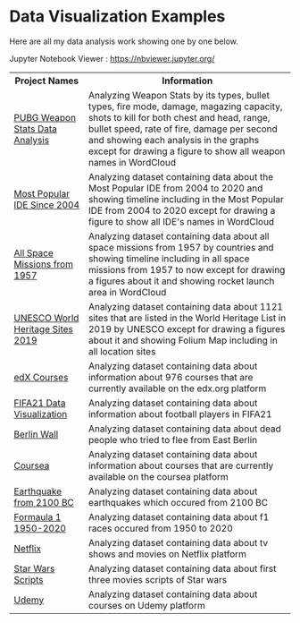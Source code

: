 # Data Visualization Examples

Here are all my data analysis work showing one by one below. 

Jupyter Notebook Viewer : https://nbviewer.jupyter.org/

<table>
  <tr>
    <th>Project Names</th>
    <th>Information</th>
  </tr>
  <tr>
    <td><a href = "https://github.com/Rapter1990/Data-Visualization-Examples/tree/master/pubg">PUBG Weapon Stats Data Analysis</a></td>
    <td>Analyzing Weapon Stats by its types, bullet types, fire mode, damage, magazing capacity, shots to kill for both chest and head, range, bullet speed, rate of fire, damage per second and showing each analysis in the graphs except for drawing a figure to show all weapon names in WordCloud</td>
  </tr>
  <tr>
    <td><a href = "https://github.com/Rapter1990/Data-Visualization-Examples/tree/master/Most%20Popular%20IDE%20Since%202004">Most Popular IDE Since 2004</a></td>
    <td>Analyzing dataset containing data about the Most Popular IDE from 2004 to 2020 and showing timeline including in the Most Popular IDE from 2004 to 2020  except for drawing a figure to show all IDE's names in WordCloud</td>
  </tr>
  <tr>
    <td><a href = "https://github.com/Rapter1990/Data-Visualization-Examples/tree/master/All%20Space%20Missions%20from%201957">All Space Missions from 1957</a></td>
    <td>Analyzing dataset containing data about all space missions from 1957 by countries and showing timeline including in all space missions from 1957 to now except for drawing a figures about it and showing rocket launch area in WordCloud</td>
  </tr>
  <tr>
    <td><a href = "https://github.com/Rapter1990/Data-Visualization-Examples/tree/master/UNESCO%20World%20Heritage%20Sites%202019">UNESCO World Heritage Sites 2019</a></td>
    <td>Analyzing dataset containing data about 1121 sites that are listed in the World Heritage List in 2019 by UNESCO except for drawing a figures about it and showing Folium Map including in all location sites </td>
  </tr>
  <tr>
    <td><a href = "https://github.com/Rapter1990/Data-Visualization-Examples/tree/master/edx">edX Courses</a></td>
    <td>Analyzing dataset containing data about information about 976 courses that are currently available on the edx.org platform</td>
  </tr>
  <tr>
    <td><a href = "https://github.com/Rapter1990/Data-Visualization-Examples/tree/master/fifa%2021%20visualization">FIFA21 Data Visualization</a></td>
    <td>Analyzing dataset containing data about information about football players in FIFA21</td>
  </tr>
   <tr>
    <td><a href = "https://github.com/Rapter1990/Data-Visualization-Examples/tree/master/berlin_wall">Berlin Wall</a></td>
    <td>Analyzing dataset containing data about dead people who tried to flee from East Berlin</td>
  </tr>
   <tr>
    <td><a href = "https://github.com/Rapter1990/Data-Visualization-Examples/tree/master/coursea">Coursea</a></td>
    <td>Analyzing dataset containing data about information about courses that are currently available on the coursea platform</td>
  </tr>
   <tr>
    <td><a href = "https://github.com/Rapter1990/Data-Visualization-Examples/tree/master/earthquakes">Earthquake from 2100 BC</a></td>
    <td>Analyzing dataset containing data about earthquakes which occured from 2100 BC</td>
  </tr>
  <tr>
    <td><a href = "https://github.com/Rapter1990/Data-Visualization-Examples/tree/master/f1">Formaula 1 1950-2020</a></td>
    <td>Analyzing dataset containing data about f1 races occured from 1950 to 2020</td>
  </tr>
  <tr>
    <td><a href = "https://github.com/Rapter1990/Data-Visualization-Examples/tree/master/netflix">Netflix</a></td>
    <td>Analyzing dataset containing data about tv shows and movies on Netflix platform</td>
  </tr>
  <tr>
    <td><a href = "https://github.com/Rapter1990/Data-Visualization-Examples/tree/master/star%20wars">Star Wars Scripts</a></td>
    <td>Analyzing dataset containing data about first three movies scripts of Star wars</td>
  </tr>
  <tr>
    <td><a href = "https://github.com/Rapter1990/Data-Visualization-Examples/tree/master/udemy">Udemy</a></td>
    <td>Analyzing dataset containing data about courses on Udemy platform</td>
  </tr>
</table>

